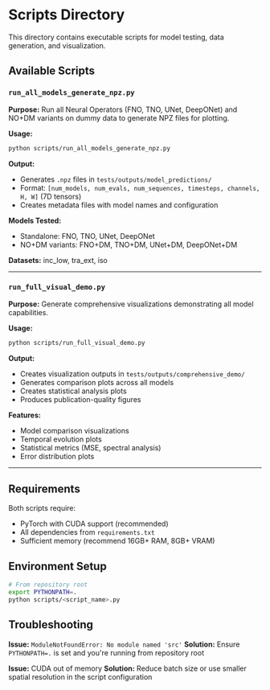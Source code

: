 # Scripts Directory

This directory contains executable scripts for model testing, data generation, and visualization.

## Available Scripts

### `run_all_models_generate_npz.py`
**Purpose:** Run all Neural Operators (FNO, TNO, UNet, DeepONet) and NO+DM variants on dummy data to generate NPZ files for plotting.

**Usage:**
```bash
python scripts/run_all_models_generate_npz.py
```

**Output:**
- Generates `.npz` files in `tests/outputs/model_predictions/`
- Format: `[num_models, num_evals, num_sequences, timesteps, channels, H, W]` (7D tensors)
- Creates metadata files with model names and configuration

**Models Tested:**
- Standalone: FNO, TNO, UNet, DeepONet
- NO+DM variants: FNO+DM, TNO+DM, UNet+DM, DeepONet+DM

**Datasets:** inc_low, tra_ext, iso

---

### `run_full_visual_demo.py`
**Purpose:** Generate comprehensive visualizations demonstrating all model capabilities.

**Usage:**
```bash
python scripts/run_full_visual_demo.py
```

**Output:**
- Creates visualization outputs in `tests/outputs/comprehensive_demo/`
- Generates comparison plots across all models
- Creates statistical analysis plots
- Produces publication-quality figures

**Features:**
- Model comparison visualizations
- Temporal evolution plots
- Statistical metrics (MSE, spectral analysis)
- Error distribution plots

---

## Requirements

Both scripts require:
- PyTorch with CUDA support (recommended)
- All dependencies from `requirements.txt`
- Sufficient memory (recommend 16GB+ RAM, 8GB+ VRAM)

## Environment Setup

```bash
# From repository root
export PYTHONPATH=.
python scripts/<script_name>.py
```

## Troubleshooting

**Issue:** `ModuleNotFoundError: No module named 'src'`
**Solution:** Ensure `PYTHONPATH=.` is set and you're running from repository root

**Issue:** CUDA out of memory
**Solution:** Reduce batch size or use smaller spatial resolution in the script configuration
